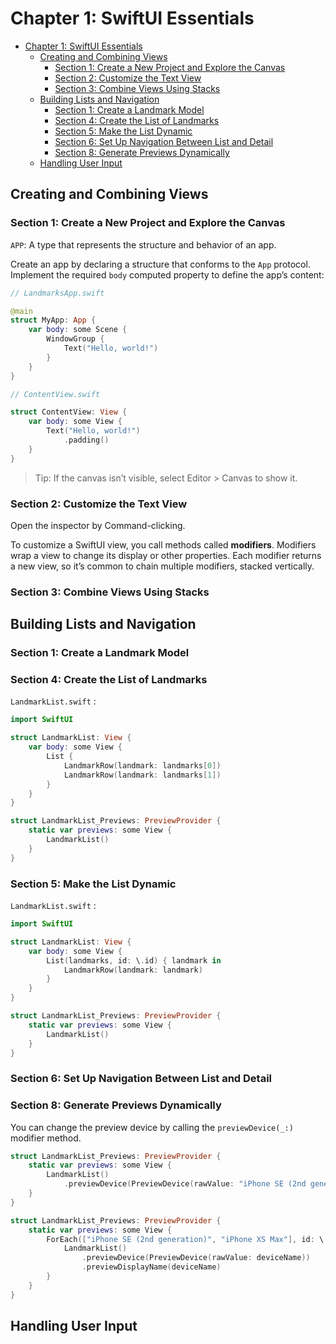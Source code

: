 # Chapter 1: SwiftUI Essentials

- [Chapter 1: SwiftUI Essentials](#chapter-1-swiftui-essentials)
  - [Creating and Combining Views](#creating-and-combining-views)
    - [Section 1: Create a New Project and Explore the Canvas](#section-1-create-a-new-project-and-explore-the-canvas)
    - [Section 2: Customize the Text View](#section-2-customize-the-text-view)
    - [Section 3: Combine Views Using Stacks](#section-3-combine-views-using-stacks)
  - [Building Lists and Navigation](#building-lists-and-navigation)
    - [Section 1: Create a Landmark Model](#section-1-create-a-landmark-model)
    - [Section 4: Create the List of Landmarks](#section-4-create-the-list-of-landmarks)
    - [Section 5: Make the List Dynamic](#section-5-make-the-list-dynamic)
    - [Section 6: Set Up Navigation Between List and Detail](#section-6-set-up-navigation-between-list-and-detail)
    - [Section 8: Generate Previews Dynamically](#section-8-generate-previews-dynamically)
  - [Handling User Input](#handling-user-input)

## Creating and Combining Views

### Section 1: Create a New Project and Explore the Canvas

`APP`: A type that represents the structure and behavior of an app.

Create an app by declaring a structure that conforms to the `App` protocol. Implement the required `body` computed property to define the app’s content:

```swift
// LandmarksApp.swift

@main
struct MyApp: App {
    var body: some Scene {
        WindowGroup {
            Text("Hello, world!")
        }
    }
}
```

```swift
// ContentView.swift

struct ContentView: View {
    var body: some View {
        Text("Hello, world!")
            .padding()
    }
}
```

> Tip: If the canvas isn’t visible, select Editor > Canvas to show it.

### Section 2: Customize the Text View

Open the inspector by Command-clicking.

To customize a SwiftUI view, you call methods called **modifiers**. Modifiers wrap a view to change its display or other properties. Each modifier returns a new view, so it’s common to chain multiple modifiers, stacked vertically.

### Section 3: Combine Views Using Stacks

## Building Lists and Navigation

### Section 1: Create a Landmark Model

### Section 4: Create the List of Landmarks

`LandmarkList.swift` :

```swift
import SwiftUI

struct LandmarkList: View {
    var body: some View {
        List {
            LandmarkRow(landmark: landmarks[0])
            LandmarkRow(landmark: landmarks[1])
        }
    }
}

struct LandmarkList_Previews: PreviewProvider {
    static var previews: some View {
        LandmarkList()
    }
}
```

### Section 5: Make the List Dynamic

`LandmarkList.swift` :

```swift
import SwiftUI

struct LandmarkList: View {
    var body: some View {
        List(landmarks, id: \.id) { landmark in
            LandmarkRow(landmark: landmark)
        }
    }
}

struct LandmarkList_Previews: PreviewProvider {
    static var previews: some View {
        LandmarkList()
    }
}
```

### Section 6: Set Up Navigation Between List and Detail

### Section 8: Generate Previews Dynamically

You can change the preview device by calling the `previewDevice(_:)` modifier method.

```swift
struct LandmarkList_Previews: PreviewProvider {
    static var previews: some View {
        LandmarkList()
            .previewDevice(PreviewDevice(rawValue: "iPhone SE (2nd generation)"))
    }
}
```

```swift
struct LandmarkList_Previews: PreviewProvider {
    static var previews: some View {
        ForEach(["iPhone SE (2nd generation)", "iPhone XS Max"], id: \.self) { deviceName in
            LandmarkList()
                .previewDevice(PreviewDevice(rawValue: deviceName))
                .previewDisplayName(deviceName)
        }
    }
}
```

## Handling User Input
